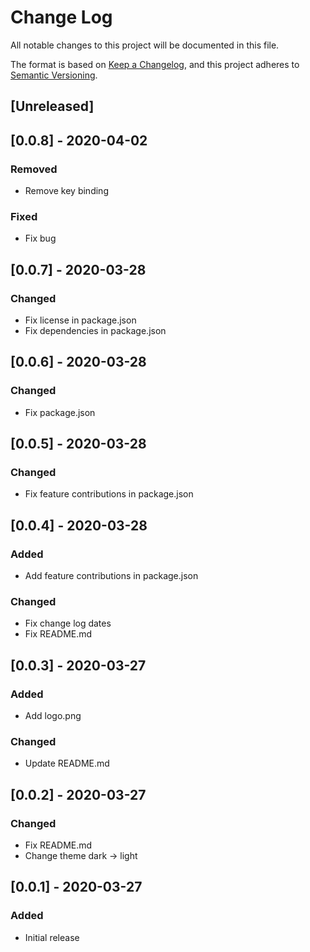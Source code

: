 # Change Log

All notable changes to this project will be documented in this file.

The format is based on [Keep a Changelog](https://keepachangelog.com/en/1.0.0/),
and this project adheres to [Semantic Versioning](https://semver.org/spec/v2.0.0.html).

## [Unreleased]

## [0.0.8] - 2020-04-02
### Removed
- Remove key binding

### Fixed
- Fix bug

## [0.0.7] - 2020-03-28
### Changed
- Fix license in package.json
- Fix dependencies in package.json

## [0.0.6] - 2020-03-28
### Changed
- Fix package.json

## [0.0.5] - 2020-03-28
### Changed
- Fix feature contributions in package.json

## [0.0.4] - 2020-03-28
### Added
- Add feature contributions in package.json

### Changed
- Fix change log dates
- Fix README.md

## [0.0.3] - 2020-03-27
### Added
- Add logo.png

### Changed
- Update README.md

## [0.0.2] - 2020-03-27
### Changed
- Fix README.md
- Change theme dark -> light

## [0.0.1] - 2020-03-27
### Added
- Initial release
